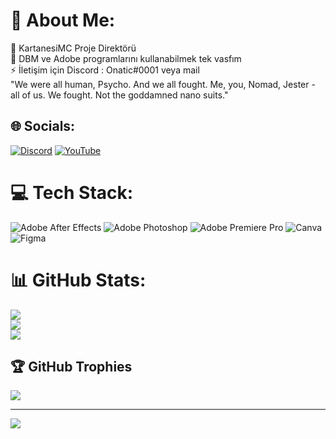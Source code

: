 # 💫 About Me:
🔭 KartanesiMC Proje Direktörü<br>👯 DBM ve Adobe programlarını kullanabilmek tek vasfım<br>⚡ İletişim için Discord : Onatic#0001 veya mail<br>"We were all human, Psycho. And we all fought. Me, you, Nomad, Jester - all of us. We fought. Not the goddamned nano suits."<br>


## 🌐 Socials:
[![Discord](https://img.shields.io/badge/Discord-%237289DA.svg?logo=discord&logoColor=white)](https://discord.gg/kartanesimc) [![YouTube](https://img.shields.io/badge/YouTube-%23FF0000.svg?logo=YouTube&logoColor=white)](https://youtube.com/@UCmqLa1LAoCPPVuSqWAF66iQ) 

# 💻 Tech Stack:
![Adobe After Effects](https://img.shields.io/badge/Adobe%20After%20Effects-9999FF.svg?style=for-the-badge&logo=Adobe%20After%20Effects&logoColor=white) ![Adobe Photoshop](https://img.shields.io/badge/adobephotoshop-%2331A8FF.svg?style=for-the-badge&logo=adobephotoshop&logoColor=white) ![Adobe Premiere Pro](https://img.shields.io/badge/Adobe%20Premiere%20Pro-9999FF.svg?style=for-the-badge&logo=Adobe%20Premiere%20Pro&logoColor=white) ![Canva](https://img.shields.io/badge/Canva-%2300C4CC.svg?style=for-the-badge&logo=Canva&logoColor=white) 	![Figma](https://img.shields.io/badge/figma-%23F24E1E.svg?style=for-the-badge&logo=figma&logoColor=white)
# 📊 GitHub Stats:
![](https://github-readme-stats.vercel.app/api?username=Onatic48&theme=tokyonight&hide_border=false&include_all_commits=true&count_private=false)<br/>
![](https://github-readme-streak-stats.herokuapp.com/?user=Onatic48&theme=tokyonight&hide_border=false)<br/>
![](https://github-readme-stats.vercel.app/api/top-langs/?username=Onatic48&theme=tokyonight&hide_border=false&include_all_commits=true&count_private=false&layout=compact)

## 🏆 GitHub Trophies
![](https://github-profile-trophy.vercel.app/?username=Onatic48&theme=tokyonight&no-frame=true&no-bg=false&margin-w=4)

---
[![](https://visitcount.itsvg.in/api?id=Onatic48&icon=0&color=1)](https://visitcount.itsvg.in)

<!-- Proudly created with GPRM ( https://gprm.itsvg.in ) -->
